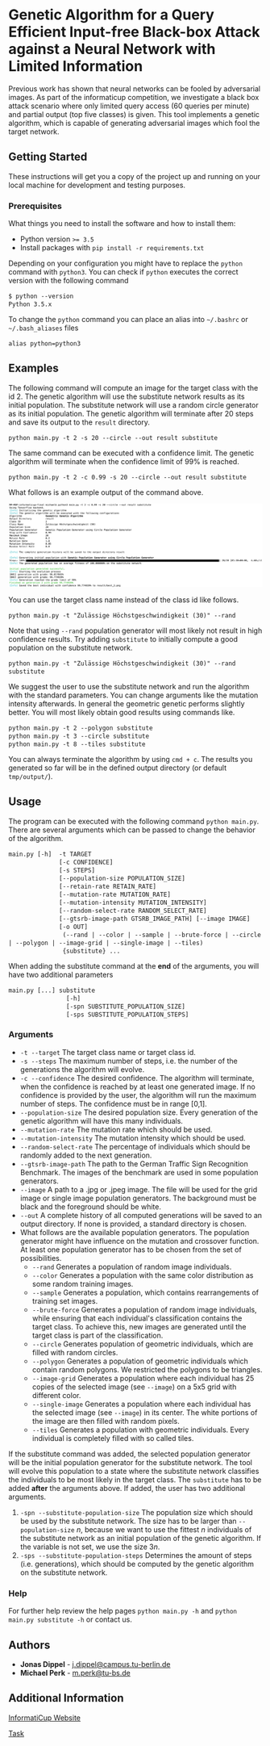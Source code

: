 # Genetic Algorithm for a Query Efficient Input-free Black-box Attack against a Neural Network with Limited Information

Previous work has shown that neural networks can be fooled by adversarial images. As part of the informaticup competition, we investigate a black box attack scenario where only limited query access (60 queries per minute) and partial output (top five classes) is given. This tool implements a genetic algorithm, which is capable of generating adversarial images which fool the target network.

## Getting Started

These instructions will get you a copy of the project up and running on your local machine for development and testing purposes.

### Prerequisites

What things you need to install the software and how to install them:

* Python version `>= 3.5`
* Install packages with `pip install -r requirements.txt`


Depending on your configuration you might have to replace the `python` command with `python3`. You can check if `python` executes the correct version with the following command

```
$ python --version
Python 3.5.x
```

To change the `python` command you can place an alias into `~/.bashrc` or `~/.bash_aliases` files

```
alias python=python3
```
## Examples

The following command will compute an image for the target class with the id 2. The genetic algorithm will use the substitute network results as its initial population. The substitute network will use a random circle generator as its initial population. The genetic algorithm will terminate after 20 steps and save its output to the `result` directory.

```
python main.py -t 2 -s 20 --circle --out result substitute
```

The same command can be executed with a confidence limit. The genetic algorithm will terminate when the confidence limit of 99% is reached.

```
python main.py -t 2 -c 0.99 -s 20 --circle --out result substitute
```

What follows is an example output of the command above.

![Example Output](resources/figures/example_output.png)

You can use the target class name instead of the class id like follows.
```
python main.py -t "Zulässige Höchstgeschwindigkeit (30)" --rand
```

Note that using `--rand` population generator will most likely not result in high confidence results. Try adding `substitute` to initially compute a good population on the substitute network.

```
python main.py -t "Zulässige Höchstgeschwindigkeit (30)" --rand substitute
```
We suggest the user to use the substitute network and run the algorithm with the standard parameters. You can change arguments like the mutation intensity afterwards. In general the geometric genetic performs slightly better. You will most likely obtain good results using commands like.

```
python main.py -t 2 --polygon substitute
python main.py -t 3 --circle substitute
python main.py -t 8 --tiles substitute
```

You can always terminate the algorithm by using `cmd + c`. The results you generated so far will be in the defined output directory (or default `tmp/output/`).

## Usage

The program can be executed with the following command `python main.py`. There are several arguments which can be passed to change the behavior of the algorithm.

```
main.py [-h]  -t TARGET
              [-c CONFIDENCE]
              [-s STEPS]
              [--population-size POPULATION_SIZE]
              [--retain-rate RETAIN_RATE]
              [--mutation-rate MUTATION_RATE]
              [--mutation-intensity MUTATION_INTENSITY]
              [--random-select-rate RANDOM_SELECT_RATE]
              [--gtsrb-image-path GTSRB_IMAGE_PATH] [--image IMAGE]
              [-o OUT]
               (--rand | --color | --sample | --brute-force | --circle | --polygon | --image-grid | --single-image | --tiles)
               {substitute} ...
```

When adding the substitute command at the **end** of the arguments, you will have two additional parameters

```
main.py [...] substitute
                [-h]
                [-spn SUBSTITUTE_POPULATION_SIZE]
                [-sps SUBSTITUTE_POPULATION_STEPS]
```

### Arguments

* `-t --target`
The target class name or target class id.
* `-s --steps` The maximum number of steps, i.e. the number of the generations the algorithm will evolve.
* `-c --confidence` The desired confidence. The algorithm will terminate, when the confidence is reached by at least one generated image. If no confidence is provided by the user, the algorithm will run the maximum number of steps. The confidence must be in range [0,1].
* `--population-size` The desired population size. Every generation of the genetic algorithm will have this many individuals.
* `--mutation-rate` The mutation rate which should be used.
* `--mutation-intensity` The mutation intensity which should be used.
* `--random-select-rate` The percentage of individuals which should be randomly added to the next generation.
* `--gtsrb-image-path` The path to the German Traffic Sign Recognition Benchmark. The images of the benchmark are used in some population generators.
* `--image` A path to a .jpg or .jpeg image. The file will be used for the grid image or single image population generators. The background must be black and the foreground should be white.
* `--out` A complete history of all computed generations will be saved to an output directory. If none is provided, a standard directory is chosen.
* What follows are the available population generators. The population generator might have influence on the mutation and crossover function. At least one population generator has to be chosen from the set of possibilities.
  * `--rand` Generates a population of random image individuals.
  * `--color` Generates a population with the same color distribution as some random training images.
  * `--sample` Generates a population, which contains rearrangements of training set images.
  * `--brute-force` Generates a population of random image individuals, while ensuring that each individual's classification contains the target class. To achieve this, new images are generated until the target class is part of the classification.
  * `--circle` Generates population of geometric individuals, which are filled with random circles.
  * `--polygon` Generates a population of geometric individuals which contain random polygons. We restricted the polygons to be triangles.
  * `--image-grid` Generates a population where each individual has 25 copies of the selected image (see `--image`) on a 5x5 grid with different color.
  * `--single-image` Generates a population where each individual has the selected image (see `--image`) in its center. The white portions of the image are then filled with random pixels.
  * `--tiles` Generates a population with geometric individuals. Every individual is completely filled with so called tiles.

If the substitute command was added, the selected population generator will be the initial population generator for the substitute network. The tool will evolve this population to a state where the substitute network classifies the individuals to be most likely in the target class. The `substitute` has to be added **after** the arguments above. If added, the user has two additional arguments.

1. `-spn --substitute-population-size` The population size which should be used by the substitute network. The size has to be larger than `--population-size` *n*, because we want to use the fittest *n* individuals of the substitute network as an initial population of the genetic algorithm. If the variable is not set, we use the size 3*n*.
1. `-sps --substitute-population-steps` Determines the amount of steps (i.e. generations), which should be computed by the genetic algorithm on the substitute network.

### Help

For further help review the help pages
`python main.py -h` and `python main.py substitute -h` or contact us.


## Authors

* **Jonas Dippel** - j.dippel@campus.tu-berlin.de
* **Michael Perk** - m.perk@tu-bs.de

## Additional Information

[InformatiCup Website](https://gi.de/informaticup/)

[Task](https://gi.de/fileadmin/GI/Hauptseite/Aktuelles/Wettbewerbe/InformatiCup/InformatiCup2019-Irrbilder.pdf)
